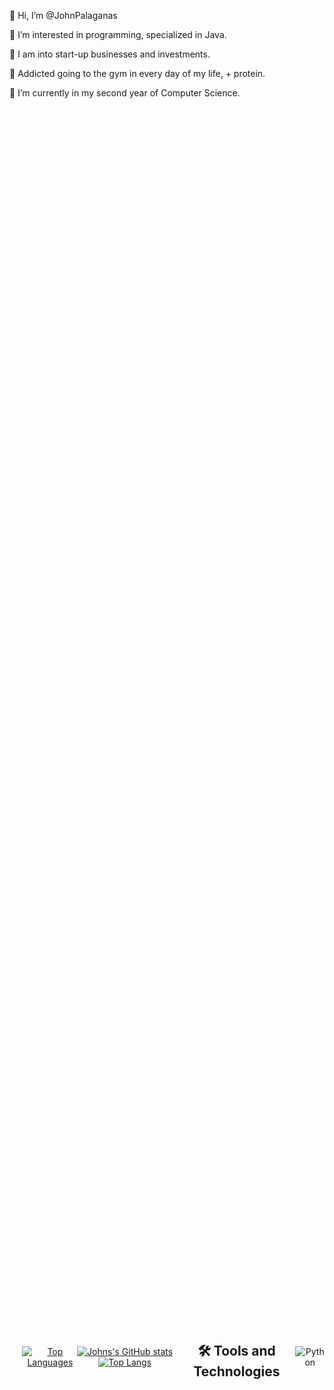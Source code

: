 👋 Hi, I’m @JohnPalaganas 

👀 I’m interested in programming, specialized in Java. 

🥦 I am into start-up businesses and investments. 

🔎 Addicted going to the gym in every day of my life, + protein. 

🌱 I’m currently in my second year of Computer Science. 

<div align="center" style="display: flex; align-items: center; justify-content: space-between; height: 100vh;">
    <a href="https://github.com/Johnpepsi" style="margin-right: 10px;">
<div align="center">
    <a href="https://github.com/Johnpepsi">
        <img src="https://github-readme-stats.vercel.app/api/top-langs/?username=John&theme=radical&layout=compact" alt="Top Languages">
    </a>
</div>

[![Johns's GitHub stats](https://github-readme-stats.vercel.app/api?username=John&theme=radical)](https://github.com/anuraghazra/github-readme-stats)
[![Top Langs](https://github-readme-stats.vercel.app/api/top-langs/?username=JohnK1511&theme=radical&layout=compact)](https://github.com/anuraghazra/github-readme-stats)

## :hammer_and_wrench: Tools and Technologies
<p>
  <img alt="Python" src="https://img.shields.io/badge/-Python-3776AB?style=flat-square&logo=python&logoColor=white" />
